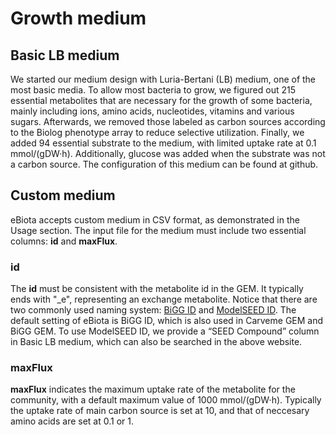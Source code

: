 Growth medium
=====

## Basic LB medium

We started our medium design with Luria-Bertani (LB) medium, one of the most basic media. To allow most bacteria to grow, we figured out 215 essential metabolites that are necessary for the growth of some bacteria, mainly including ions, amino acids, nucleotides, vitamins and various sugars. Afterwards, we removed those labeled as carbon sources according to the Biolog phenotype array to reduce selective utilization. Finally, we added 94 essential substrate to the medium, with limited uptake rate at 0.1 mmol/(gDW·h). Additionally, glucose was added when the substrate was not a carbon source. The configuration of this medium can be found at github.

## Custom medium

eBiota accepts custom medium in CSV format, as demonstrated in the Usage section. The input file for the medium must include two essential columns: **id** and **maxFlux**.

### id

The **id** must be consistent with the metabolite id in the GEM. It typically ends with "_e", representing an exchange metabolite. Notice that there are two commonly used naming system: [BiGG ID](http://bigg.ucsd.edu/universal/metabolites) and [ModelSEED ID](https://modelseed.org/biochem/compounds). The default setting of eBiota is BiGG ID, which is also used in Carveme GEM and BiGG GEM. To use ModelSEED ID, we provide a “SEED Compound” column in Basic LB medium, which can also be searched in the above website.

### maxFlux

**maxFlux** indicates the maximum uptake rate of the metabolite for the community, with a default maximum value of 1000 mmol/(gDW·h). Typically the uptake rate of main carbon source is set at 10, and that of neccesary amino acids are set at 0.1 or 1.
